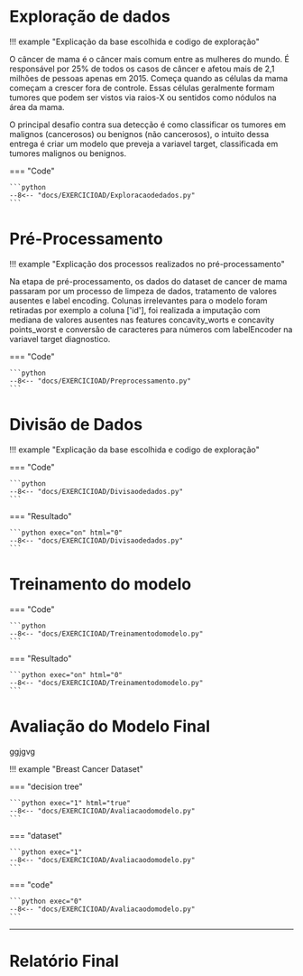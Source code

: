 # Exploração de dados

!!! example "Explicação da base escolhida e codigo de exploração"

O câncer de mama é o câncer mais comum entre as mulheres do mundo. É responsável por 25% de todos os casos de câncer e afetou mais de 2,1 milhões de pessoas apenas em 2015. Começa quando as células da mama começam a crescer fora de controle. Essas células geralmente formam tumores que podem ser vistos via raios-X ou sentidos como nódulos na área da mama.

O principal desafio contra sua detecção é como classificar os tumores em malignos (cancerosos) ou benignos (não cancerosos), o intuito dessa entrega é criar um modelo que preveja a variavel target, classificada em tumores malignos ou benignos.


=== "Code"

    ```python
    --8<-- "docs/EXERCICIOAD/Exploracaodedados.py"
    ``` 

# Pré-Processamento

!!! example "Explicação dos processos realizados no pré-processamento"

Na etapa de pré-processamento, os dados do dataset de cancer de mama passaram por um processo de limpeza de dados, tratamento de valores ausentes e label encoding.
Colunas irrelevantes para o modelo foram retiradas por exemplo a coluna ['id'], foi realizada a imputação com mediana de valores ausentes nas features concavity_worts e concavity points_worst e conversão de caracteres para números com labelEncoder na variavel target diagnostico.

=== "Code"

    ```python
    --8<-- "docs/EXERCICIOAD/Preprocessamento.py"
    ``` 

# Divisão de Dados

!!! example "Explicação da base escolhida e codigo de exploração"

=== "Code"

    ```python
    --8<-- "docs/EXERCICIOAD/Divisaodedados.py"
    ``` 

=== "Resultado"

    ```python exec="on" html="0"
    --8<-- "docs/EXERCICIOAD/Divisaodedados.py"
    ```


# Treinamento do modelo

=== "Code"

    ```python
    --8<-- "docs/EXERCICIOAD/Treinamentodomodelo.py"
    ``` 
=== "Resultado"

    ```python exec="on" html="0"
    --8<-- "docs/EXERCICIOAD/Treinamentodomodelo.py"
    ```

# Avaliação do Modelo Final
ggjgvg

!!! example "Breast Cancer Dataset"

=== "decision tree"

    ```python exec="1" html="true"
    --8<-- "docs/EXERCICIOAD/Avaliacaodomodelo.py"
    ```

=== "dataset"

    ```python exec="1"
    --8<-- "docs/EXERCICIOAD/Avaliacaodomodelo.py"
    ```

=== "code"

    ```python exec="0"
    --8<-- "docs/EXERCICIOAD/Avaliacaodomodelo.py"
    ```
---

# Relatório Final


